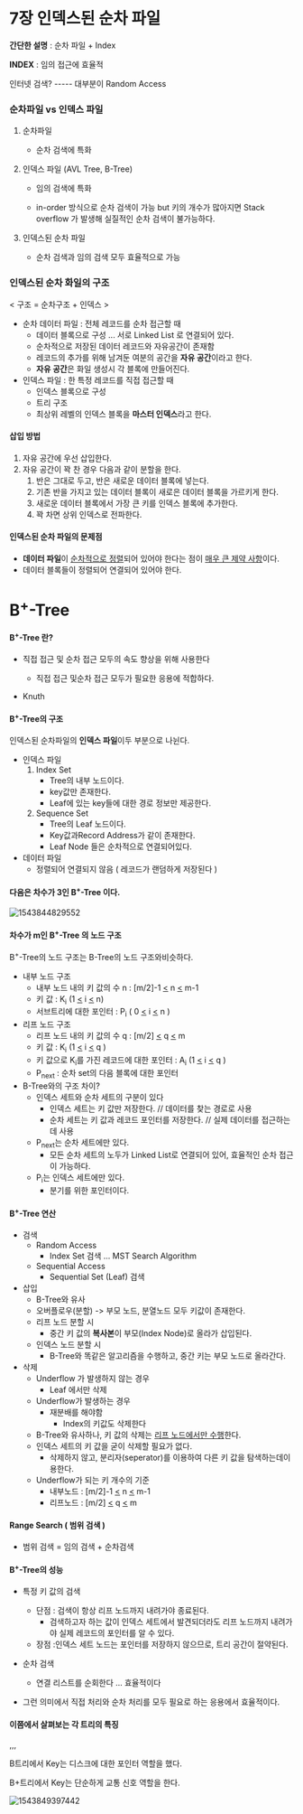 # 7장 인덱스된 순차 파일

**간단한 설명** : 순차 파일 + Index

**INDEX** : 임의 접근에 효율적

인터넷 검색? ----- 대부분이 Random Access



### 순차파일 vs 인덱스 파일

1. 순차파일

   - 순차 검색에 특화

2. 인덱스 파일 (AVL Tree, B-Tree)

   - 임의 검색에 특화

   - in-order 방식으로 순차 검색이 가능 but 키의 개수가 많아지면 Stack overflow 가 발생해 실질적인 순차 검색이 불가능하다.

3. 인덱스된 순차 파일

   - 순차 검색과 임의 검색 모두 효율적으로 가능



### 인덱스된 순차 화일의 구조

< 구조 = 순차구조 + 인덱스 >

- 순차 데이터 파일 : 전체 레코드를 순차 접근할 때
  - 데이터 블록으로 구성 ... 서로 Linked List 로 연결되어 있다.
  - 순차적으로 저장된 데이터 레코드와 자유공간이 존재함
  - 레코드의 추가를 위해 남겨둔 여분의 공간을 **자유 공간**이라고 한다.
  - **자유 공간**은 화일 생성시 각 블록에 만들어진다.
- 인덱스 파일 : 한 특정 레코드를 직접 접근할 때
  - 인덱스 블록으로 구성
  - 트리 구조
  - 최상위 레벨의 인덱스 블록을 **마스터 인덱스**라고 한다.



#### 삽입 방법

1. 자유 공간에 우선 삽입한다.
2. 자유 공간이 꽉 찬 경우 다음과 같이 분할을 한다.
   1. 반은 그대로 두고, 반은 새로운 데이터 블록에 넣는다.
   2. 기존 반을 가지고 있는 데이터 블록이 새로은 데이터 블록을 가르키게 한다.
   3. 새로운 데이터 블록에서 가장 큰 키를 인덱스 블록에 추가한다.
   4. 꽉 차면 상위 인덱스로 전파한다.



#### 인덱스된 순차 파일의 문제점

- **데이터 파일**이 <u>순차적으로 정렬</u>되어 있어야 한다는 점이 <u>매우 큰 제약 사항</u>이다. 
- 데이터 블록들이 정렬되어 연결되어 있어야 한다.



# B<sup>+</sup>-Tree



#### B<sup>+</sup>-Tree 란?

- 직접 접근 및 순차 접근 모두의 속도 향상을 위해 사용한다

  - 직접 접근 및순차 접근 모두가 필요한 응용에 적합하다.

- Knuth


#### B<sup>+</sup>-Tree의 구조

인덱스된 순차파일의 **인덱스 파일**이두 부분으로 나뉜다.

- 인덱스 파일
  1. Index Set
     - Tree의 내부 노드이다.
     - key값만 존재한다.
     - Leaf에 있는 key들에 대한 경로 정보만 제공한다.
  2. Sequence Set
     - Tree의 Leaf 노드이다.
     - Key값과Record Address가 같이 존재한다.
     - Leaf Node 들은 순차적으로 연결되어있다.
- 데이터 파일
  - 정렬되어 연결되지 않음 ( 레코드가 랜덤하게 저장된다 )



#### 다음은 차수가 3인 B<sup>+</sup>-Tree 이다.

![1543844829552](/home/jtjisgod/.config/Typora/typora-user-images/1543844829552.png)



#### 차수가 m인 B<sup>+</sup>-Tree 의 노드 구조 

B<sup>+</sup>-Tree의 노드 구조는 B-Tree의 노드 구조와비슷하다.

- 내부 노드 구조 
  - 내부 노드 내의 키 값의 수 n : [m/2]-1 <u><</u> n <u><</u> m-1
  - 키 값 : K<sub>i</sub> (1 <u><</u> i <u><</u> n)
  - 서브트리에 대한 포인터 : P<sub>i</sub> ( 0 <u><</u> i <u><</u> n )
- 리프 노드 구조
  - 리프 노드 내의 키 값의 수 q : [m/2] <u><</u> q <u><</u> m
  - 키 값 : K<sub>i</sub> (1 <u><</u> i <u><</u> q )
  - 키 값으로 K<sub>i</sub>를 가진 레코드에 대한 포인터 : A<sub>i</sub> (1 <u><</u> i <u><</u> q )
  - P<sub>next</sub> : 순차 set의 다음 블록에 대한 포인터
- B-Tree와의 구조 차이?
  - 인덱스 세트와 순차 세트의 구분이 있다
    - 인덱스 세트는 키 값만 저장한다. // 데이터를 찾는 경로로 사용
    - 순차 세트는 키 값과 레코드 포인터를 저장한다. // 실제 데이터를 접근하는데 사용
  - P<sub>next</sub>는 순차 세트에만 있다.
    - 모든 순차 세트의 노두가 Linked List로 연결되어 있어, 효율적인 순차 접근이 가능하다.
  - P<sub>i</sub>는 인덱스 세트에만 있다.
    - 분기를 위한 포인터이다.



#### B<sup>+</sup>-Tree 연산

 - 검색
    - Random Access 
       - Index Set 검색 ... MST Search Algorithm
    - Sequential Access
       - Sequential Set (Leaf) 검색
 - 삽입
    - B-Tree와 유사
    - 오버플로우(분할) -> 부모 노드, 분열노드 모두 키값이 존재한다.
    - 리프 노드 분할 시
       - 중간 키 값의 **복사본**이 부모(Index Node)로 올라가 삽입된다.
    - 인덱스 노드 분할 시
       - B-Tree와 똑같은 알고리즘을 수행하고, 중간 키는 부모 노드로 올라간다.
 - 삭제
    - Underflow 가 발생하지 않는 경우
       - Leaf 에서만 삭제
    - Underflow가 발생하는 경우
       - 재분배를 해야함
          - Index의 키값도 삭제한다
    - B-Tree와 유사하나, 키 값의 삭제는 <u>리프 노드에서만 수행</u>한다.
    - 인덱스 세트의 키 값을 굳이 삭제할 필요가 없다.
       - 삭제하지 않고, 분리자(seperator)를 이용하여 다른 키 값을 탐색하는데이용한다.
    - Underflow가 되는 키 개수의 기준
       - 내부노드 : [m/2]-1 <u><</u> n <u><</u> m-1
       - 리프노드 : [m/2] <u><</u> q <u><</u> m



#### Range Search ( 범위 검색 )

- 범위 검색 = 임의 검색 + 순차검색



#### B<sup>+</sup>-Tree의 성능

- 특정 키 값의 검색

  - 단점 : 검색이 항상 리프 노드까지 내려가야 종료된다.
    - 검색하고자 하는 값이 인덱스 세트에서 발견되더라도 리프 노드까지 내려가야 실제 레코드의 포인터를 알 수 있다.
  - 장점 :인덱스 세트 노드는 포인터를 저장하지 않으므로, 트리 공간이 절약된다.

- 순차 검색

  - 연결 리스트를 순회한다 ... 효율적이다

- 그런 의미에서 직접 처리와 순차 처리를 모두 필요로 하는 응용에서 효율적이다.

#### 이쯤에서 살펴보는 각 트리의 특징

,,,

B트리에서 Key는 디스크에 대한 포인터 역할을 했다.

B+트리에서 Key는 단순하게 교통 신호 역할을 한다.



![1543849397442](/home/jtjisgod/.config/Typora/typora-user-images/1543849397442.png)

